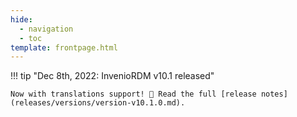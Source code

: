 ```yaml
---
hide:
  - navigation
  - toc
template: frontpage.html
---
```


!!! tip "Dec 8th, 2022: InvenioRDM v10.1 released"

    Now with translations support! 🚀 Read the full [release notes](releases/versions/version-v10.1.0.md).

